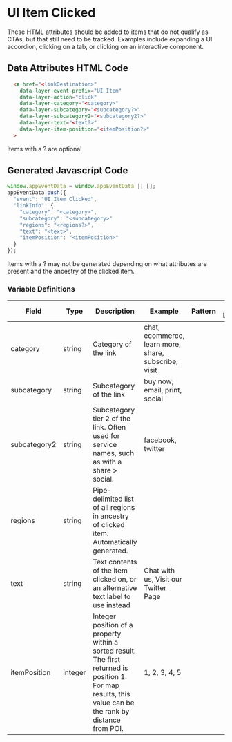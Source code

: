 # UI Item Clicked

These HTML attributes should be added to items that do not qualify as CTAs, but that still need to be tracked. Examples include expanding a UI accordion, clicking on a tab, or clicking on an interactive component.

## Data Attributes HTML Code

```html
  <a href="<linkDestination>"
    data-layer-event-prefix="UI Item"
    data-layer-action="click"
    data-layer-category="<category>"
    data-layer-subcategory="<subcategory?>"
    data-layer-subcategory2="<subcategory2?>"
    data-layer-text="<text?>"
    data-layer-item-position="<itemPosition?>"
  >
```

Items with a ? are optional

## Generated Javascript Code

```js
window.appEventData = window.appEventData || [];
appEventData.push({
  "event": "UI Item Clicked",
  "linkInfo": {
    "category": "<category>",
    "subcategory": "<subcategory>"
    "regions": "<regions?>",
    "text": "<text>",
    "itemPosition": "<itemPosition>"
  }
});
```

Items with a ? may not be generated depending on what attributes are present and the ancestry of the clicked item.

### Variable Definitions

|Field|Type|Description|Example|Pattern|Min Length|Max Length|Minimum|Maximum|Multiple Of|
| --- | --- | --- | --- | --- | --- | --- | --- | --- | --- |
|category|string|Category of the link|chat, ecommerce, learn more, share, subscribe, visit|
|subcategory|string|Subcategory of the link|buy now, email, print, social|
|subcategory2|string|Subcategory tier 2 of the link. Often used for service names, such as with a share > social.|facebook, twitter|
|regions|string|Pipe-delimited list of all regions in ancestry of clicked item. Automatically generated.|
|text|string|Text contents of the item clicked on, or an alternative text label to use instead|Chat with us, Visit our Twitter Page|
|itemPosition|integer|Integer position of a property within a sorted result. The first returned is position 1. For map results, this value can be the rank by distance from POI.|1, 2, 3, 4, 5|
